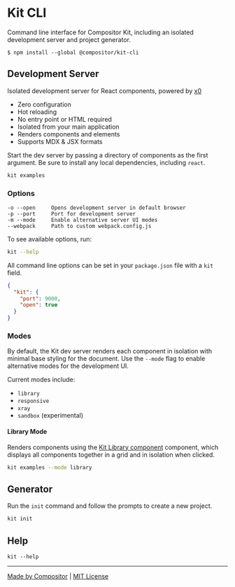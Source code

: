 # Kit CLI

Command line interface for Compositor Kit,
including an isolated development server and project generator.

```
$ npm install --global @compositor/kit-cli
```

## Development Server

Isolated development server for React components, powered by [x0][x0]

[x0]: https://github.com/c8r/x0

- Zero configuration
- Hot reloading
- No entry point or HTML required
- Isolated from your main application
- Renders components and elements
- Supports MDX & JSX formats

Start the dev server by passing a directory of components as the first argument.
Be sure to install any local dependencies, including `react`.

```sh
kit examples
```

### Options

```
-o --open     Opens development server in default browser
-p --port     Port for development server
-m --mode     Enable alternative server UI modes
--webpack     Path to custom webpack.config.js
```

To see available options, run:

```sh
kit --help
```

All command line options can be set in your `package.json` file with a `kit` field.

```json
{
  "kit": {
    "port": 9000,
    "open": true
  }
}
```

### Modes

By default, the Kit dev server renders each component in isolation with minimal base styling for the document.
Use the `--mode` flag to enable alternative modes for the development UI.

Current modes include:
- `library`
- `responsive`
- `xray`
- `sandbox` (experimental)

#### Library Mode

Renders components using the [Kit Library component][Library] component, which displays all components together in a grid and in isolation when clicked.

```sh
kit examples --mode library
```

[Library]: ../core/docs/Library.md


## Generator

Run the `init` command and follow the prompts to create a new project.

```sh
kit init
```

## Help

```
kit --help
```

---

[Made by Compositor](https://compositor.io/)
|
[MIT License](license)
